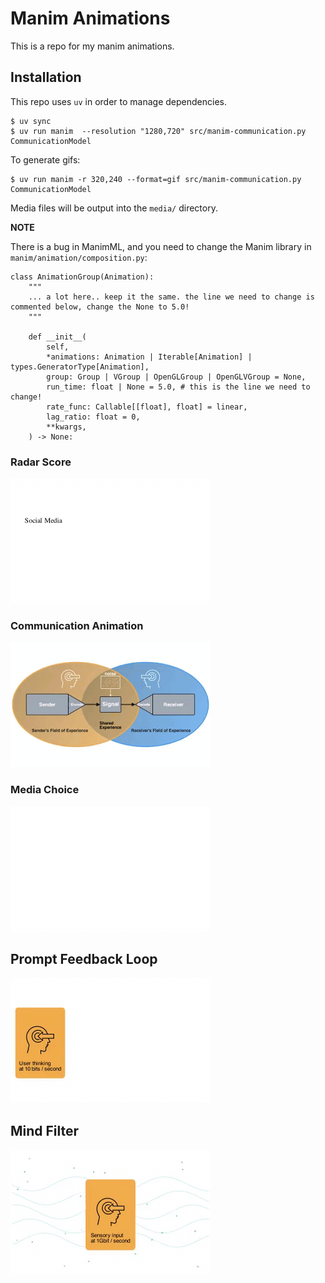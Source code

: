 # Manim Animations

This is a repo for my manim animations.

## Installation 

This repo uses `uv` in order to manage dependencies.

```
$ uv sync
$ uv run manim  --resolution "1280,720" src/manim-communication.py CommunicationModel
```

To generate gifs:

```
$ uv run manim -r 320,240 --format=gif src/manim-communication.py CommunicationModel
```

Media files will be output into the `media/` directory.

**NOTE**

There is a bug in ManimML, and you need to change the Manim library in `manim/animation/composition.py`:


```
class AnimationGroup(Animation):
    """
    ... a lot here.. keep it the same. the line we need to change is commented below, change the None to 5.0!
    """

    def __init__(
        self,
        *animations: Animation | Iterable[Animation] | types.GeneratorType[Animation],
        group: Group | VGroup | OpenGLGroup | OpenGLVGroup = None,
        run_time: float | None = 5.0, # this is the line we need to change!
        rate_func: Callable[[float], float] = linear,
        lag_ratio: float = 0,
        **kwargs,
    ) -> None:
```
### Radar Score

[![Radar Chart](./assets/radar-chart.gif)](./src/radar-chart.py)


### Communication Animation

[![Communication Animation](./assets/communication.gif)](./src/manim-communication.py)

### Media Choice

[![Media Decision](./assets/media-decision.gif)](./src/media-decision.py)


## Prompt Feedback Loop

[![Curly Loop](./assets/curly.gif)](./src/curly.py)

## Mind Filter 

[![Mind Filter](./assets/filter.gif)](./src/filter.py)
